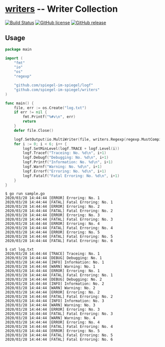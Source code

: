 # [writers] -- Writer Collection

[![Build Status](https://travis-ci.org/spiegel-im-spiegel/writers.svg?branch=master)](https://travis-ci.org/spiegel-im-spiegel/writers)
[![GitHub license](https://img.shields.io/badge/license-Apache%202-blue.svg)](https://raw.githubusercontent.com/spiegel-im-spiegel/writers/master/LICENSE)
[![GitHub release](https://img.shields.io/github/release/spiegel-im-spiegel/writers.svg)](https://github.com/spiegel-im-spiegel/writers/releases/latest)

## Usage

```go
package main

import (
    "fmt"
    "io"
    "os"
    "regexp"

    "github.com/spiegel-im-spiegel/logf"
    "github.com/spiegel-im-spiegel/writers"
)

func main() {
    file, err := os.Create("log.txt")
    if err != nil {
        fmt.Printf("%#v\n", err)
        return
    }
    defer file.Close()

    logf.SetOutput(io.MultiWriter(file, writers.Regexp(regexp.MustCompile(`\[(ERROR|FATAL)\]`), os.Stdout)))
    for i := 0; i < 6; i++ {
        logf.SetMinLevel(logf.TRACE + logf.Level(i))
        logf.Tracef("Traceing: No. %d\n", i+1)
        logf.Debugf("Debugging: No. %d\n", i+1)
        logf.Printf("Information: No. %d\n", i+1)
        logf.Warnf("Warning: No. %d\n", i+1)
        logf.Errorf("Erroring: No. %d\n", i+1)
        logf.Fatalf("Fatal Erroring: No. %d\n", i+1)
    }
}
```

```
$ go run sample.go
2020/03/28 14:44:44 [ERROR] Erroring: No. 1
2020/03/28 14:44:44 [FATAL] Fatal Erroring: No. 1
2020/03/28 14:44:44 [ERROR] Erroring: No. 2
2020/03/28 14:44:44 [FATAL] Fatal Erroring: No. 2
2020/03/28 14:44:44 [ERROR] Erroring: No. 3
2020/03/28 14:44:44 [FATAL] Fatal Erroring: No. 3
2020/03/28 14:44:44 [ERROR] Erroring: No. 4
2020/03/28 14:44:44 [FATAL] Fatal Erroring: No. 4
2020/03/28 14:44:44 [ERROR] Erroring: No. 5
2020/03/28 14:44:44 [FATAL] Fatal Erroring: No. 5
2020/03/28 14:44:44 [FATAL] Fatal Erroring: No. 6

$ cat log.txt
2020/03/28 14:44:44 [TRACE] Traceing: No. 1
2020/03/28 14:44:44 [DEBUG] Debugging: No. 1
2020/03/28 14:44:44 [INFO] Information: No. 1
2020/03/28 14:44:44 [WARN] Warning: No. 1
2020/03/28 14:44:44 [ERROR] Erroring: No. 1
2020/03/28 14:44:44 [FATAL] Fatal Erroring: No. 1
2020/03/28 14:44:44 [DEBUG] Debugging: No. 2
2020/03/28 14:44:44 [INFO] Information: No. 2
2020/03/28 14:44:44 [WARN] Warning: No. 2
2020/03/28 14:44:44 [ERROR] Erroring: No. 2
2020/03/28 14:44:44 [FATAL] Fatal Erroring: No. 2
2020/03/28 14:44:44 [INFO] Information: No. 3
2020/03/28 14:44:44 [WARN] Warning: No. 3
2020/03/28 14:44:44 [ERROR] Erroring: No. 3
2020/03/28 14:44:44 [FATAL] Fatal Erroring: No. 3
2020/03/28 14:44:44 [WARN] Warning: No. 4
2020/03/28 14:44:44 [ERROR] Erroring: No. 4
2020/03/28 14:44:44 [FATAL] Fatal Erroring: No. 4
2020/03/28 14:44:44 [ERROR] Erroring: No. 5
2020/03/28 14:44:44 [FATAL] Fatal Erroring: No. 5
2020/03/28 14:44:44 [FATAL] Fatal Erroring: No. 6
```

[writers]: https://github.com/spiegel-im-spiegel/writers
